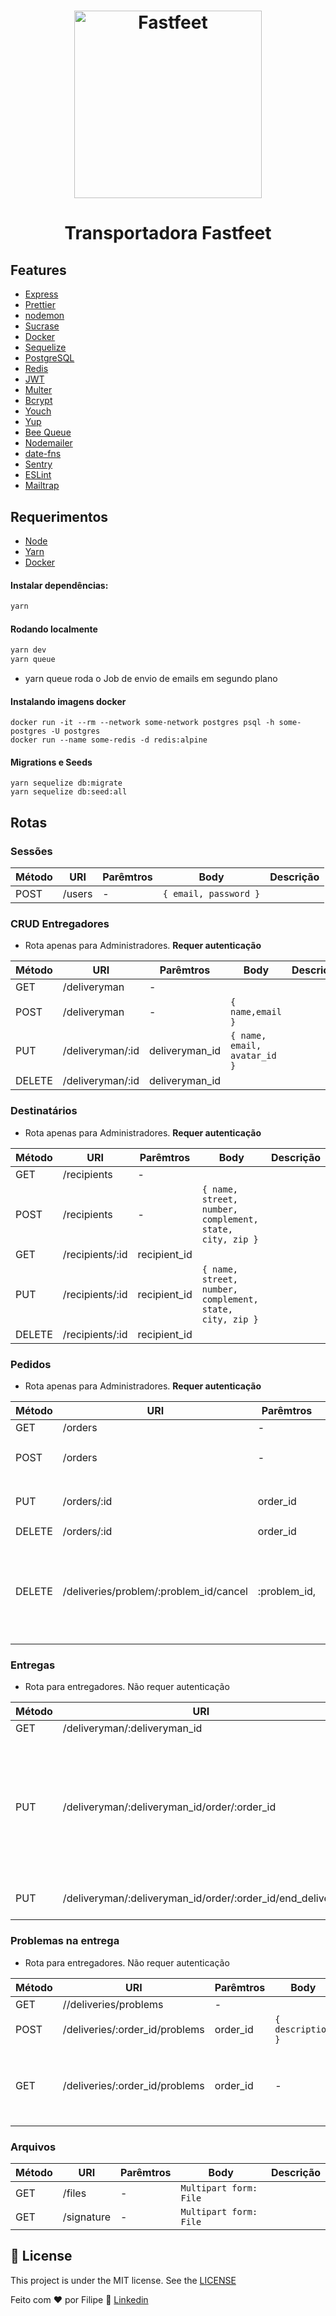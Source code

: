 <h1 align="center">
  <img alt="Fastfeet" title="Fastfeet" src="https://i.ibb.co/C9Ppsnn/logo.png" width="300px" />
</h1>

<h1 align="center">
  Transportadora Fastfeet
</h1>

## Features
-  [Express](https://expressjs.com/)
-  [Prettier](https://prettier.io/)
-  [nodemon](https://nodemon.io/)
-  [Sucrase](https://github.com/alangpierce/sucrase)
-  [Docker](https://www.docker.com/docker-community)
-  [Sequelize](http://docs.sequelizejs.com/)
-  [PostgreSQL](https://www.postgresql.org/)
-  [Redis](https://redis.io/)
-  [JWT](https://jwt.io/)
-  [Multer](https://github.com/expressjs/multer)
-  [Bcrypt](https://www.npmjs.com/package/bcrypt)
-  [Youch](https://www.npmjs.com/package/youch)
-  [Yup](https://www.npmjs.com/package/yup)
-  [Bee Queue](https://www.npmjs.com/package/bcrypt)
-  [Nodemailer](https://nodemailer.com/about/)
-  [date-fns](https://date-fns.org/)
-  [Sentry](https://sentry.io/)
-  [ESLint](https://eslint.org/)
-  [Mailtrap](https://mailtrap.io/)



## Requerimentos

 - [Node](https://nodejs.org/en/download/current/)  
 - [Yarn](https://yarnpkg.com/en/docs/install)
 - [Docker](https://www.docker.com/)
 
 
 #### Instalar dependências:

```bash
yarn
```

#### Rodando localmente

```bash
yarn dev
yarn queue
```
* yarn queue roda o Job de envio de emails em segundo plano

#### Instalando imagens docker

```docker
docker run -it --rm --network some-network postgres psql -h some-postgres -U postgres
docker run --name some-redis -d redis:alpine
```
#### Migrations e Seeds

```yarn
yarn sequelize db:migrate
yarn sequelize db:seed:all
```

## Rotas

### Sessões


Método | URI | Parêmtros | Body | Descrição
-------|-----|-----------|------|-----------
POST | /users | - | `{ email, password }` | 


### CRUD Entregadores

* Rota apenas para Administradores. <strong>Requer autenticação</strong>

Método | URI | Parêmtros | Body | Descrição
-------|-----|-----------|------|-----------
GET | /deliveryman | - |
POST | /deliveryman | - | `{ name,email }`
PUT | /deliveryman/:id | deliveryman_id | `{ name, email, avatar_id }`
DELETE | /deliveryman/:id | deliveryman_id | 

### Destinatários

* Rota apenas para Administradores. <strong>Requer autenticação</strong>

Método | URI | Parêmtros | Body | Descrição
-------|-----|-----------|------|-----------
GET | /recipients | - |
POST | /recipients | - | `{ name, street, number, complement, state, city, zip }`
GET | /recipients/:id | recipient_id |
PUT | /recipients/:id | recipient_id | `{ name, street, number, complement, state, city, zip }`
DELETE | /recipients/:id | recipient_id | 

### Pedidos

* Rota apenas para Administradores. <strong>Requer autenticação</strong>

Método | URI | Parêmtros | Body | Descrição
-------|-----|-----------|------|-----------
GET | /orders | - |
POST | /orders | - | `{ product, recipient_id , deliveryman_id }`
PUT | /orders/:id | order_id | `{ product, recipient_id , deliveryman_id }`
DELETE | /orders/:id | order_id | 
DELETE | /deliveries/problem/:problem_id/cancel | :problem_id, | - | Cancela um pedido baseado no ID do problema da entrega 


### Entregas

* Rota para entregadores. Não requer autenticação

Método | URI | Parêmtros | Body | Descrição
-------|-----|-----------|------|-----------
GET | /deliveryman/:deliveryman_id | deliveryman_id |
PUT | /deliveryman/:deliveryman_id/order/:order_id | deliveryman_id, order_id | `{ start_date }` | <strong>Queries</strong><br/> "deliveried=true" lista todas os pedidos entregues. "deliveried=false=" lista todas as não entregues. Sem query retorna todas as entregas já registradas do entregador
PUT | /deliveryman/:deliveryman_id/order/:order_id/end_delivery | deliveryman_id, order_id | { end_date, signature_id } | Finaliza entrega




### Problemas na entrega

* Rota para entregadores. Não requer autenticação

Método | URI | Parêmtros | Body | Descrição
-------|-----|-----------|------|-----------
GET | //deliveries/problems | - | 
POST | /deliveries/:order_id/problems | order_id | `{ description }`
GET | /deliveries/:order_id/problems | order_id | - | Lista todos os problemas com determinada entrega

### Arquivos

Método | URI | Parêmtros | Body | Descrição
-------|-----|-----------|------|-----------
GET | /files | - | `Multipart form: File`
GET | /signature | - | `Multipart form: File`


## :memo: License

This project is under the MIT license. See the [LICENSE](https://github.com/alexiakattah/fastfeet-api/blob/master/LICENCE)

Feito com ♥ por Filipe :wave: [Linkedin](https://www.linkedin.com/in/filipemarron/)
